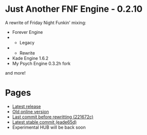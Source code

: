 # Just Another FNF Engine - 0.2.10

A rewrite of Friday Night Funkin' mixing:
- Forever Engine
- - Legacy 
- - Rewrite
- Kade Engine 1.6.2 
- My Psych Engine 0.3.2h fork

and more!

# Pages

- [Latest release](https://funkin.sancopublic.com/)
- [Old online version](https://onlinefunky.pages.dev/)
- [Last commit before rewritting (221672c)](https://funkye.pages.dev/)
- [Latest stable commit (eade65d)](https://hxstest.funkye.pages.dev/)
- Experimental HUB will be back soon